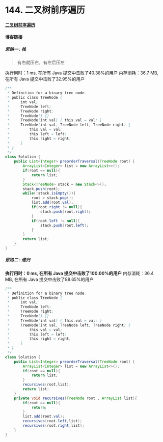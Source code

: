 # 144. 二叉树前序遍历

#### [二叉树前序遍历](https://leetcode-cn.com/problems/binary-tree-preorder-traversal/)	
#### [博客链接](https://blog.csdn.net/weixin_39782583/article/details/88121063)

##### 思路一 : 栈

> 有右就压右，有左后压左

执行用时：1 ms, 在所有 Java 提交中击败了40.38%的用户
内存消耗：36.7 MB, 在所有 Java 提交中击败了32.95%的用户

```java
/**
 * Definition for a binary tree node.
 * public class TreeNode {
 *     int val;
 *     TreeNode left;
 *     TreeNode right;
 *     TreeNode() {}
 *     TreeNode(int val) { this.val = val; }
 *     TreeNode(int val, TreeNode left, TreeNode right) {
 *         this.val = val;
 *         this.left = left;
 *         this.right = right;
 *     }
 * }
 */
class Solution {
    public List<Integer> preorderTraversal(TreeNode root) {
        ArrayList<Integer> list = new ArrayList<>();
        if(root == null){
            return list;
        }
        Stack<TreeNode> stack = new Stack<>();
        stack.push(root);
        while(!stack.isEmpty()){
            root = stack.pop();
            list.add(root.val);
            if(root.right != null){
                stack.push(root.right);
            }
            if(root.left != null){
                stack.push(root.left);
            }
        }
        return list; 
    }
}
```

##### 思路二 : 递归

**执行用时：0 ms, 在所有 Java 提交中击败了100.00%的用户**
内存消耗：36.4 MB, 在所有 Java 提交中击败了88.65%的用户

```java
/**
 * Definition for a binary tree node.
 * public class TreeNode {
 *     int val;
 *     TreeNode left;
 *     TreeNode right;
 *     TreeNode() {}
 *     TreeNode(int val) { this.val = val; }
 *     TreeNode(int val, TreeNode left, TreeNode right) {
 *         this.val = val;
 *         this.left = left;
 *         this.right = right;
 *     }
 * }
 */
class Solution {
    public List<Integer> preorderTraversal(TreeNode root) {
        ArrayList<Integer> list = new ArrayList<>();
        if(root == null){
            return list;
        }
        recursives(root,list);
        return list; 
    }
    private void recursives(TreeNode root , ArrayList list){
        if(root == null){
            return;
        }
        list.add(root.val);
        recursives(root.left,list);
        recursives(root.right,list);
    }
}
```

